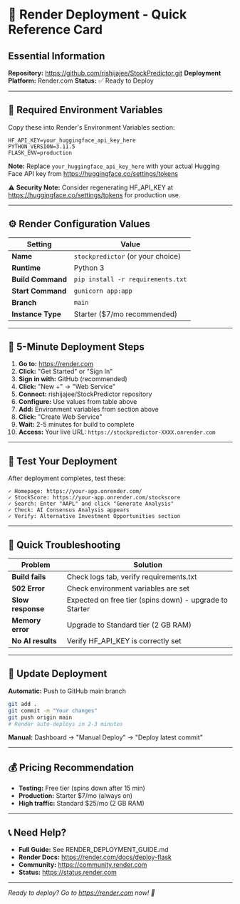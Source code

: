 # 🚀 Render Deployment - Quick Reference Card

## Essential Information

**Repository:** https://github.com/rishijajee/StockPredictor.git
**Deployment Platform:** Render.com
**Status:** ✅ Ready to Deploy

---

## 🔑 Required Environment Variables

Copy these into Render's Environment Variables section:

```
HF_API_KEY=your_huggingface_api_key_here
PYTHON_VERSION=3.11.5
FLASK_ENV=production
```

**Note:** Replace `your_huggingface_api_key_here` with your actual Hugging Face API key from https://huggingface.co/settings/tokens

⚠️ **Security Note:** Consider regenerating HF_API_KEY at https://huggingface.co/settings/tokens for production use.

---

## ⚙️ Render Configuration Values

| Setting | Value |
|---------|-------|
| **Name** | `stockpredictor` (or your choice) |
| **Runtime** | Python 3 |
| **Build Command** | `pip install -r requirements.txt` |
| **Start Command** | `gunicorn app:app` |
| **Branch** | `main` |
| **Instance Type** | Starter ($7/mo recommended) |

---

## 📝 5-Minute Deployment Steps

1. **Go to:** https://render.com
2. **Click:** "Get Started" or "Sign In"
3. **Sign in with:** GitHub (recommended)
4. **Click:** "New +" → "Web Service"
5. **Connect:** rishijajee/StockPredictor repository
6. **Configure:** Use values from table above
7. **Add:** Environment variables from section above
8. **Click:** "Create Web Service"
9. **Wait:** 2-5 minutes for build to complete
10. **Access:** Your live URL: `https://stockpredictor-XXXX.onrender.com`

---

## 🧪 Test Your Deployment

After deployment completes, test these:

```
✓ Homepage: https://your-app.onrender.com/
✓ StockScore: https://your-app.onrender.com/stockscore
✓ Search: Enter "AAPL" and click "Generate Analysis"
✓ Check: AI Consensus Analysis appears
✓ Verify: Alternative Investment Opportunities section
```

---

## 🐛 Quick Troubleshooting

| Problem | Solution |
|---------|----------|
| **Build fails** | Check logs tab, verify requirements.txt |
| **502 Error** | Check environment variables are set |
| **Slow response** | Expected on free tier (spins down) - upgrade to Starter |
| **Memory error** | Upgrade to Standard tier (2 GB RAM) |
| **No AI results** | Verify HF_API_KEY is correctly set |

---

## 🔄 Update Deployment

**Automatic:** Push to GitHub main branch
```bash
git add .
git commit -m "Your changes"
git push origin main
# Render auto-deploys in 2-3 minutes
```

**Manual:** Dashboard → "Manual Deploy" → "Deploy latest commit"

---

## 💰 Pricing Recommendation

- **Testing:** Free tier (spins down after 15 min)
- **Production:** Starter $7/mo (always on)
- **High traffic:** Standard $25/mo (2 GB RAM)

---

## 📞 Need Help?

- **Full Guide:** See RENDER_DEPLOYMENT_GUIDE.md
- **Render Docs:** https://render.com/docs/deploy-flask
- **Community:** https://community.render.com
- **Status:** https://status.render.com

---

*Ready to deploy? Go to https://render.com now! 🚀*

